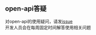 ## open-api答疑  
对open-api的使用疑问，请发[issue](https://github.com/wave-fe/open-api/issues)  
开发人员会在每周固定时间解答使用相关问题  
 
